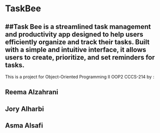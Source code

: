 # TaskBee
##Task Bee is a streamlined task management and productivity app designed to help users efficiently organize and track their tasks. Built with a simple and intuitive interface, it allows users to create, prioritize, and set reminders for tasks.
---
This is a project for  Object-Oriented Programming II OOP2 CCCS-214
by :
## Reema Alzahrani 
## Jory Alharbi
## Asma Alsafi 
